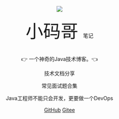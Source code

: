<div id=started align="center">
<img src="https://gitee.com/guohangbk/resources/raw/master/images/blog/202110161510764.png">
<p></p>
<font size="9">小码哥 </font>笔记
<br/>
<br/>
<br/>
👉 一个神奇的Java技术博客。👈

<p>技术文档分享</p>
<p>常见面试题合集</p>
<p>Java工程师不能只会开发，更要做一个DevOps</p>

[GitHub](https://github.com/guohangbk/guohangbk)
[Gitee](https://gitee.com/guohangbk/guohangbk)

</div>